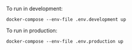 To run in development:
```
docker-compose --env-file .env.development up
```

To run in production:
```
docker-compose --env-file .env.production up
```